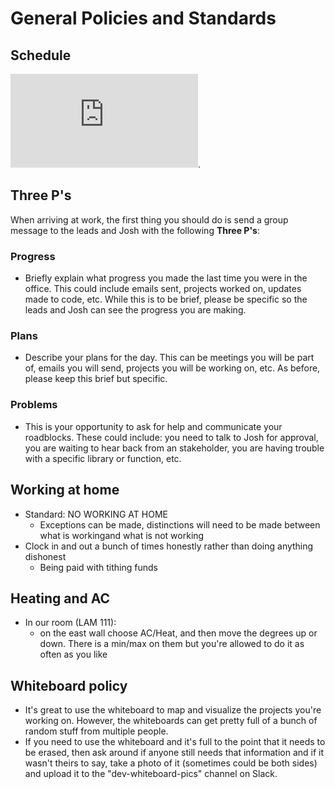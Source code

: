 # General Policies and Standards

## Schedule
![Read the Laws of the Schedule](https://github.com/byuitechops/for-the-strength-of-developers/blob/master/Handbook/2.%20Policies%20and%20Standards/Laws%20of%20the%20Schedule.md).

## Three P's
When arriving at work, the first thing you should do is send a group message to the leads and Josh with the following **Three P's**:

### Progress
* Briefly explain what progress you made the last time you were in the office. This could include emails sent, projects worked on, updates made to code, etc. While this is to be brief, please be specific so the leads and Josh can see the progress you are making.

### Plans
* Describe your plans for the day. This can be meetings you will be part of, emails you will send, projects you will be working on, etc. As before, please keep this brief but specific.

### Problems
* This is your opportunity to ask for help and communicate your roadblocks. These could include: you need to talk to Josh for approval, you are waiting to hear back from an stakeholder, you are having trouble with a specific library or function, etc.

## Working at home
* Standard: NO WORKING AT HOME
    * Exceptions can be made, distinctions will need to be made between what is workingand what is not working
* Clock in and out a bunch of times honestly rather than doing anything dishonest
    * Being paid with tithing funds  

## Heating and AC
* In our room (LAM 111):
    * on the east wall choose AC/Heat, and then move the degrees up or down. There is a min/max on them but you're allowed to do it as often as you like

## Whiteboard policy
* It's great to use the whiteboard to map and visualize the projects you're working on. However, the whiteboards can get pretty full of a bunch of random stuff from multiple people. 
* If you need to use the whiteboard and it's full to the point that it needs to be erased, then ask around if anyone still needs that information and if it wasn't theirs to say, take a photo of it (sometimes could be both sides) and upload it to the "dev-whiteboard-pics" channel on Slack.

<!-- 8.  How to get office supplies
    1.  The drawers next to Station F in our office have supplies for our team.
    1.  LAM 118 - Sister Tonks' office has refills for office supplies, just go to that office and tell her where you work and she will get you the supplies you need. -->
